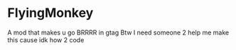 # FlyingMonkey
A mod that makes u go BRRRR in gtag
Btw I need someone 2 help me make this cause idk how 2 code
